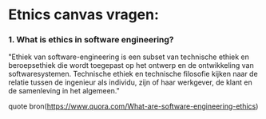 
# Etnics canvas vragen:

### 1. What is ethics in software engineering?

"Ethiek van software-engineering is een subset van technische ethiek en beroepsethiek die wordt toegepast op het ontwerp en de ontwikkeling van softwaresystemen. Technische ethiek en technische filosofie kijken naar de relatie tussen de ingenieur als individu, zijn of haar werkgever, de klant en de samenleving in het algemeen."

quote bron(https://www.quora.com/What-are-software-engineering-ethics)
